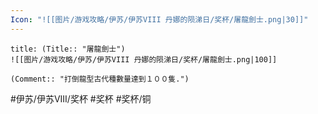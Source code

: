 ```yaml
---
Icon: "![[图片/游戏攻略/伊苏/伊苏VIII 丹娜的陨涕日/奖杯/屠龍劍士.png|30]]"
---
```

```ad-common-bronze-trophy
title: (Title:: "屠龍劍士")
![[图片/游戏攻略/伊苏/伊苏VIII 丹娜的陨涕日/奖杯/屠龍劍士.png|100]]

(Comment:: "打倒龍型古代種數量達到１００隻.")
```

#伊苏/伊苏VIII/奖杯 #奖杯 #奖杯/铜
